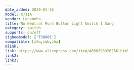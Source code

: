 ```yaml
---
date_added: 2020-01-26
model: X711A
vendor: Lonsonho
title: No Neutral Push Button Light Switch 1 Gang
category: switch
supports: on/off
zigbeemodel: ['TS0601']
compatible: [z2m,iob,zha]
mlink: 
link: https://www.aliexpress.com/item/4000298926256.html
link2: 
link3: 
---
```

